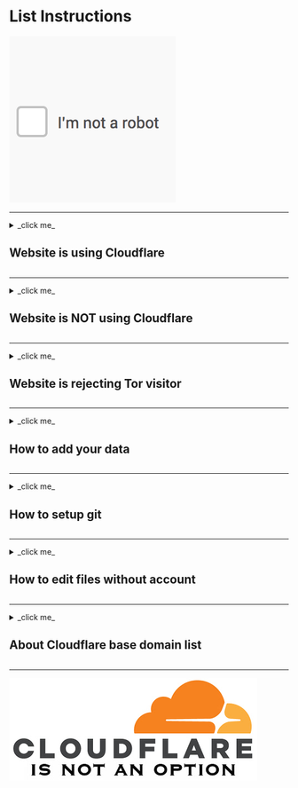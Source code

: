 # List Instructions

![](image/imnotarobot.gif)

---

<details>
<summary>_click me_

## Website is using Cloudflare
</summary>


- **Cloudflare users** | [**List Directory**](cloudflare_users/)

| List name | Description |
| -------- | -------- |
| [/domains/cloudflare_?.txt](cloudflare_users/domains)<br>[/domains/cloudflare_?.json](cloudflare_users/domains)     | Split files (base domain)     |
| [ex_cloudflare_users.md](cloudflare_users/ex_cloudflare_users.md)     | Domains which used Cloudflare in the past, not anymore     |
| [cloudflare_supporter.md](cloudflare_users/cloudflare_supporter.md) | who is supporting, endorsing, loving, or defending Cloudflare |


- **Cloudflare Corporation** | [**List Directory**](cloudflare_inc/)

| List name | Description |
| -------- | -------- |
| [cloudflare_CIDR_v4.txt](cloudflare_inc/cloudflare_CIDR_v4.txt)     | IPv4 CIDR owned by Cloudflare     |
| [cloudflare_CIDR_v6.txt](cloudflare_inc/cloudflare_CIDR_v6.txt)     | IPv6 CIDR owned by Cloudflare     |
| [cloudflare_range_v4.txt](cloudflare_inc/cloudflare_range_v4.txt) | IPv4 range owned by Cloudflare |
| [cloudflare_owned_ASN.txt](cloudflare_inc/cloudflare_owned_ASN.txt)     | AS network owned by Cloudflare    |
| [cloudflare_owned_NS.txt](cloudflare_inc/cloudflare_owned_NS.txt)     | Name Server owned by Cloudflare    |
| [cloudflare_owned_domains.txt](cloudflare_inc/cloudflare_owned_domains.txt)     | Domains owned by Cloudflare     |
| [cloudflare_owned_onions.txt](cloudflare_inc/cloudflare_owned_onions.txt)     | Tor .onions owned by Cloudflare     |
| [cloudflare_members.md](cloudflare_inc/cloudflare_members.md) | Cloudflare employer, employee, ex-employee |


**How to detect Cloudflare?**

There are many ways to detect it:

- Add-on "[Bloku Cloudflaron MITM-Atakon](subfiles/about.bcma.md)" will help your Cloudflare collection.
- Add-on "[Ĉu ligoj estas vundeblaj al MITM-atako?](subfiles/about.ismm.md)" will tell you which link is Cloudflared.
- Visit a website via Tor or VPN, and you will be greeted by "_Attention Required! Cloudflare_" or "_Checking your browser_" webpage.
- Use "[Is MITM?](https://sercxi.nnpaefp7pkadbxxkhz2agtbv2a4g5sgo2fbmv3i7czaua354334uqqad.onion/ss/tool_qdb.php)" webpage.
- Search [cloudflare domain list](cloudflare_users/domains/). Karma's ["Find Cloudflare Domains" API](http://im5wixghmfmt7gf7wb4xrgdm6byx2gj26zn47da6nwo7xvybgxnqryid.onion/api/is_cf.php)
- Dig "[NS record](https://www.digwebinterface.com/?hostnames=emsisoft.com&type=NS&ns=resolver&useresolver=8.8.4.4&nameservers=)" of the domain.

```
emsisoft.com.		21599	IN	NS	bella.ns.cloudflare.com.
emsisoft.com.		21599	IN	NS	dom.ns.cloudflare.com.
```

- Dig "[A record](https://www.digwebinterface.com/?hostnames=dev.qubes-os.org&type=A&ns=resolver&useresolver=8.8.4.4&nameservers=)" of the FQDN, then [check the IP's owner](https://ipinfo.io/104.18.228.122).

```
dev.qubes-os.org.	299	IN	A	104.18.228.122

ASN AS13335 Cloudflare, Inc.
Organization Cloudflare, Inc.
Route 104.18.224.0/20
```

```
IMPORTANT: Please add only "Base Domain"

    if "community.example.com" is using Cloudflare
        add "example.com"

    if "www.example.co.uk" is using Cloudflare
        add "example.co.uk"

    if "example.net" is using Cloudflare
        add "example.net"

... to /split/cloudflare_e.txt
```

**But the website X no longer using Cloudflare!**

Are you sure? *Remove* it from /split/ list and *add* to "[ex_cloudflare_users.md](cloudflare_users/ex_cloudflare_users.md)".

</details>

------

<details>
<summary>_click me_

## Website is NOT using Cloudflare
</summary>


- **Non-Cloudflare CDN users** | [**List Directory**](not_cloudflare/)

| List name | Description |
| -------- | -------- |
| [/cidr_data/?.txt](not_cloudflare/cidr_data/)     |  CIDR, ASN, NS    |

```
CDN_Code

Z1 Amazon
Z2 Akamai
//Z3 Cloudflare
Z4 Imperva
Z5 Google
Z6 Microsoft
Z7 INAP
Z8 Sucuri
Z9 Fastly
```

- Add-on "[Kiu retejo malakceptis min?](subfiles/about.urjm.md)" will help your domain collection.


![](image/siteground.jpg)

- Above is how Siteground-hosted([INAP](https://www.inap.com/press-release/inap-completes-acquisition-singlehop/);[Singlehop](https://www.siteground.com/blog/siteground-partners-singlehop/)) sites often appear to Tor visitors when timeouts/tarpitting doesn't occur.

Some websites combine other companies (e.g. Amazon AWS, Google Cloud, DDoS-GUARD) _with_ the Cloudflare business model.

![](image/cloudflare_with_ddosguard.jpg)

</details>

------

<details>
<summary>_click me_

## Website is rejecting Tor visitor
</summary>


- **Anti-Tor users** | [**List Directory**](anti-tor_users/)

| List name | Description |
| -------- | -------- |
| [/domains/attd.txt](anti-tor_users/domains/attd.txt)<br>[/domains/attd.json](anti-tor_users/domains/attd.json)     | Block Tor access (FQDN) |
| [/domains/antiarchive.txt](anti-tor_users/domains/antiarchive.txt)<br>[/domains/antiarchive.json](anti-tor_users/domains/antiarchive.json) | [Opted out](anti-tor_users/domains/README.md) from Internet Archive Wayback Machine (base domain) |
| [/misc/hostility.md](anti-tor_users/misc/hostility.md) | **Does NOT block Tor access** Domain and Comment |


- Add-on "[Kiu retejo malakceptis min?](subfiles/about.urjm.md)" will help your domain collection.
- Add-on "[Ĉu ĉi tiuj ligoj blokos Tor-uzanton?](subfiles/about.isat.md)" will tell you which link rejected Tor visitor.
- Search [anti-tor fqdn list](anti-tor_users/domains/). Karma's ["Find Anti-Tor FQDN" API](http://im5wixghmfmt7gf7wb4xrgdm6byx2gj26zn47da6nwo7xvybgxnqryid.onion/api/is_at.php)

![](image/tor_nontor_diff.jpg)

- Some news websites are lying to Tor users. You can read their website if you are not using Tor nor VPN. If you visit their website over Tor, they just say "_Sorry, article not found_".

![](image/imunify360.jpg)

- [Imunify360](https://web.archive.org/web/20200617160904/https://www.imunify360.com/) is not so [intelligent](https://whc.ca/blog/introducing-imunify360-your-new-intelligent-firewall/) because it is blocking real human.

- Some famous mail subscription service and some ISP websites are displaying "Maintenance" page if you visit them over Tor.

**How can you trust their sites if they are not treating everyone equally?**


```

About "Anti-Tor FQDN list" (attd*.txt)

www.example.com
   ---> www.example.com denied/bullied Tor visitor.

?.akamaiedge.net
   ---> subdomain of akamaiedge.net is denied Tor user.
   * unique hostname will be masked as "?" for privacy reason

senate.gov
   ---> base domain denied/harassed/challenged human who're using Tor.

```

If your website is on this list, you better talk with your network administrator.

**But my website X no longer blocking Tor users!**

Are you sure? There are two ways to remove yourself.
First option is just _*remove* it from the list_ and _create a pull request_.
Second option is _wait 1 year_. Our system will revisit your website as a Tor user.

If you're not blocking Tor users, you will be removed automatically.

- If your website is using Cloudflare
  - There's a higher chance that we receive rejection webpage from Cloudflare. Do not use cloudflare.

</details>

------

<details>
<summary>_click me_

## How to add your data
</summary>


A or B will be enough. Thank you for your contribution.


> Type A: Push to git

1. Log in to [this website](http://crimeflare.eu.org).
  - If you're Tor user, we recommend 'type B'.
2. Click "*Fork*" button.  (top-left corner)
3. Edit `text` file.  (you don't have to edit JSON file)
4. Create a *new pull request*.


> Type B: Just scan the FQDN

Your contribution will be pushed to git automatically.
- Cloudflare
  - Scan FQDN on "[Is MITM?](https://sercxi.nnpaefp7pkadbxxkhz2agtbv2a4g5sgo2fbmv3i7czaua354334uqqad.onion/ss/tool_qdb.php)" webpage.
  - Or: Use add-on "[Ĉu ligoj estas vundeblaj al MITM-atako?](subfiles/about.ismm.md)"
  - Or: Use "_MITM test_" API.
    - e.g. `curl -x socks5h://127.0.0.1:9050 -k --http2 (API URL)ismitm.php?f=www.emsisoft.com`
- Anti-TOR
  - Use "_Is it blocking Tor?_" API.
    - e.g. `curl -x socks5h://127.0.0.1:9050 -k --http2 (API URL)is_antitor.php?f=www.cloudflare.com`
  - Or: Use add-on "[Ĉu ĉi tiuj ligoj blokos Tor-uzanton?](subfiles/about.isat.md)"
- Anti-Archive
  - N/A (Use type A for now)


</details>

------

<details>
<summary>_click me_

## How to setup git
</summary>


This procedure will give you a cloudflare-tor fork with a privacy-respecting configuration to do pushes with SSH over Tor using `git.example`.
Below procedure is designed for _Linux_.
The first step covers Windows too, but these instructions probably
need more adaptations for Windows and other platforms.


- Linux: `aptitude install git tor ssh`
- Windows: Download `PortableGit` from [Github](https://github.com/git-for-windows/) & run `git-bash.exe`

1. Install Git, SSH(Not Windows), and Tor (if you haven't already)
1. Create a `git.example` account (username "snowden" will be used for this example)
1. Create an SSH key pair `$ ssh-keygen -t rsa -N '' -C 'snowden at git' -f "$HOME"/.ssh/id_rsa_mrsnowden`
1. Edit `$HOME/.ssh/config`:
```
    host git.example
         hostname     git.example
         ForwardX11   no
         ProxyCommand connect -4 -S 127.0.0.1:9050 $(tor-resolve %h 127.0.0.1:9050) %p
    host mrsnowden
         IdentityFile /home/user/.ssh/id_rsa_mrsnowden
```

1. copy `"$HOME"/.ssh/id_rsa_mrsnowden.pub` to clipboard
1. git.example > settings > SSH/GPG Keys > add key (paste from clipboard)
1. $ `firefox https://git.example/deCloudflare/deCloudflare`
1. fork it (top right corner)
1. go to the directory you want the project to be rooted in (hereafter we'll call it `$project_root`).
1. anonymously download your fork: $ `git clone git@mrsnowden:you/cloudflare-tor.git`
1. edit `$project_root/cloudflare-tor/.git/config` to include the account name and email address that will be on every commit, as well as the URL:
```
[user]
        email = noreply@example.com
        name = snowden
[remote "origin"]
        url = git@mrsnowden:snowden/cloudflare-tor.git
     	fetch = +refs/heads/*:refs/remotes/origin/*
[remote "upstream"]
        url = git@mrsnowden:deCloudflare/deCloudflare.git
     	fetch = +refs/heads/*:refs/remotes/origin/*
[branch "master"]
	remote = origin
	merge = refs/heads/master
```

1. make your first change
1. (from `$project_root`) $ `git add . -u -n`
1. check that the files listed are what you changed and intend to push upstream
1. if yes: `$ git add . -u`
1. $ `git commit -m 'description of first change'`
1. $ `git push origin master`
1. $ `firefox https://git.example/deCloudflare/deCloudflare`
1. make a new pull request

&nbsp;

Whenever git operates on the cloudflare-tor project, all connections
to git are automatically over Tor with this configuration
(because the `url` in `.git/config` references the virtual host
`mrsnowden` in `~/.ssh/config`).

</details>

------

<details>
<summary>_click me_

## How to edit files without account
</summary>

It is possible to edit any files on this repository using shared editor. If you wish to collaborate anonymously, contact and show us how much activism you have done. You'll need a computer (smartphone not possible)

</details>

------

<details>
<summary>_click me_

## About Cloudflare base domain list
</summary>


Our mission is clear - `stay away from Cloudflare`.

If the `subdomain.example.com` is cloudflared, we add `example.com` to the database. (`subdomain.example.com` is the sub-domain of `example.com`. Only `the owner` of `example.com` can create sub-domain)

Even if `whatever.example.com` is _not_ behind cloudflare we _will_ raise a warning, because the base domain `example.com` is `cloudflare user`.

`The owner` of `example.com` can enable Cloudflare to `whatever.example.com` at any time without user's notice. It can be done from `dash.cloudflare.com` webpage or hitting `Cloudflare API`. `The owner` is supporting `Cloudflare` and this is severe `security risk`.

Until `the owner` completely stop using Cloudflare service for `example.com`, we _do not_ remove `example.com` from the database.

There is `no exception`.

```

"amazonpayments.com"

$ getweb --headonly https://pages.amazonpayments.com/robots.txt

cf-cache-status: HIT
expect-ct: max-age=604800, report-uri="https://report-uri.cloudflare.com/cdn-cgi/beacon/expect-ct"
alt-svc: h2="cflare******.onion:443"; ma=86400; persist=1
server: cloudflare
cf-ray: ***

```

If `the owner` moved away from `cloudflare` **completely**, you are welcome to add `example.com` to the "[ex_cloudflare_users.md](cloudflare_users/ex_cloudflare_users.md)" - after checking `example.com` with online tool below.


1. Open "`Is MITM?`" webpage.

2. Input domain name and click `Scan`.

3. Click `test` for detailed scan.


`Only a few Cloudflare user leave Cloudflare. False positive is uncommon.`

</details>

---

![](image/cfisnotanoption.jpg)
